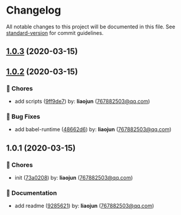 # Changelog

All notable changes to this project will be documented in this file. See [standard-version](https://github.com/conventional-changelog/standard-version) for commit guidelines.

## [1.0.3](https://github.com/aisriver/codeact/compare/v1.0.2...v1.0.3) (2020-03-15)



## [1.0.2](https://github.com/aisriver/codeact/compare/v1.0.1...v1.0.2) (2020-03-15)


### 🎫 Chores

* add scripts ([9ff9de7](https://github.com/aisriver/codeact/commit/9ff9de7)) by: **liaojun** (767882503@qq.com)


### 🐛 Bug Fixes

* add babel-runtime ([48662d6](https://github.com/aisriver/codeact/commit/48662d6)) by: **liaojun** (767882503@qq.com)



## 1.0.1 (2020-03-15)


### 🎫 Chores

* init ([73a0208](https://github.com/aisriver/codeact/commit/73a0208)) by: **liaojun** (767882503@qq.com)


### 📝 Documentation

* add readme ([9285621](https://github.com/aisriver/codeact/commit/9285621)) by: **liaojun** (767882503@qq.com)



